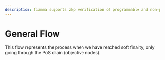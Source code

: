 ```yaml
---
description: fiamma supports zkp verification of programmable and non-programmable chains
---
```


# General Flow

This flow represents the process when we have reached soft finality, only going through the PoS chain (objective nodes).
